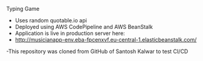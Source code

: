 Typing Game

- Uses random quotable.io api
- Deployed using AWS CodePipeline and AWS BeanStalk
- Application is live in production server here:
- http://musicianapp-env.eba-fpcenxvf.eu-central-1.elasticbeanstalk.com/

-This repository was cloned from GitHub of Santosh Kalwar to test CI/CD
